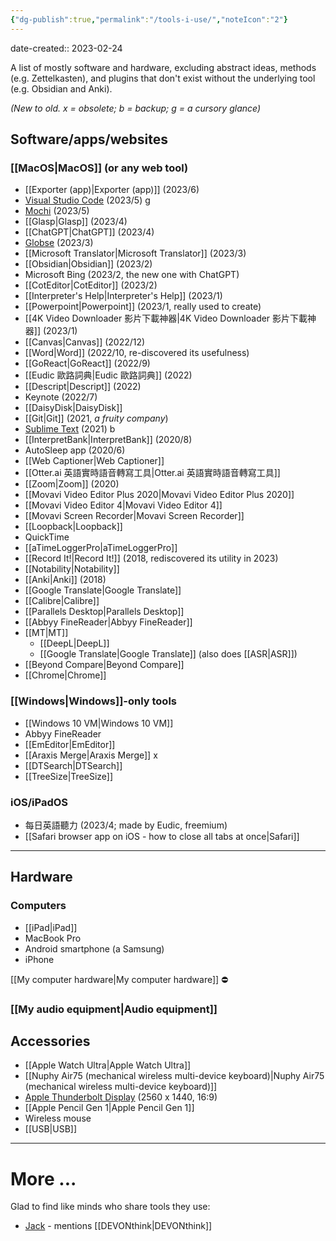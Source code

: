 ```yaml
---
{"dg-publish":true,"permalink":"/tools-i-use/","noteIcon":"2"}
---
```


date-created:: 2023-02-24

A list of mostly software and hardware, excluding abstract ideas, methods (e.g. Zettelkasten), and plugins that don't exist without the underlying tool (e.g. Obsidian and Anki).

*(New to old. x = obsolete; b = backup; g = a cursory glance)*

## Software/apps/websites

### [[MacOS\|MacOS]] (or any web tool)
- [[Exporter (app)\|Exporter (app)]] (2023/6)
- [Visual Studio Code](https://code.visualstudio.com/) (2023/5) g
- [Mochi](https://mochi.cards/) (2023/5)
- [[Glasp\|Glasp]] (2023/4)
- [[ChatGPT\|ChatGPT]] (2023/4)
- [Globse](https://glosbe.com/zh/en/%E8%90%BD%E6%B1%A4%E9%B8%A1) (2023/3)
- [[Microsoft Translator\|Microsoft Translator]] (2023/3)
- [[Obsidian\|Obsidian]] (2023/2)
- Microsoft Bing (2023/2, the new one with ChatGPT)
- [[CotEditor\|CotEditor]] (2023/2)
- [[Interpreter's Help\|Interpreter's Help]] (2023/1)
- [[Powerpoint\|Powerpoint]] (2023/1, really used to create)
- [[4K Video Downloader 影片下載神器\|4K Video Downloader 影片下載神器]] (2023/1)
- [[Canvas\|Canvas]] (2022/12)
- [[Word\|Word]] (2022/10, re-discovered its usefulness)
- [[GoReact\|GoReact]] (2022/9)
- [[Eudic 歐路詞典\|Eudic 歐路詞典]] (2022)
- [[Descript\|Descript]] (2022)
- Keynote (2022/7)
- [[DaisyDisk\|DaisyDisk]]
- [[Git\|Git]] (2021, *a fruity company*) 
- [Sublime Text](https://www.sublimetext.com/) (2021) b
- [[InterpretBank\|InterpretBank]] (2020/8)
- AutoSleep app (2020/6)
- [[Web Captioner\|Web Captioner]]
- [[Otter.ai 英語實時語音轉寫工具\|Otter.ai 英語實時語音轉寫工具]]
- [[Zoom\|Zoom]] (2020)
- [[Movavi Video Editor Plus 2020\|Movavi Video Editor Plus 2020]]
- [[Movavi Video Editor 4\|Movavi Video Editor 4]]
- [[Movavi Screen Recorder\|Movavi Screen Recorder]]
- [[Loopback\|Loopback]]
- QuickTime
- [[aTimeLoggerPro\|aTimeLoggerPro]]
- [[Record It!\|Record It!]] (2018, rediscovered its utility in 2023)
- [[Notability\|Notability]]
- [[Anki\|Anki]] (2018)
- [[Google Translate\|Google Translate]]
- [[Calibre\|Calibre]]
- [[Parallels Desktop\|Parallels Desktop]]
- [[Abbyy FineReader\|Abbyy FineReader]]
- [[MT\|MT]]
	- [[DeepL\|DeepL]]
	- [[Google Translate\|Google Translate]] (also does [[ASR\|ASR]])
- [[Beyond Compare\|Beyond Compare]]
- [[Chrome\|Chrome]]

### [[Windows\|Windows]]-only tools
- [[Windows 10 VM\|Windows 10 VM]]
- Abbyy FineReader
- [[EmEditor\|EmEditor]]
- [[Araxis Merge\|Araxis Merge]] x
- [[DTSearch\|DTSearch]]
- [[TreeSize\|TreeSize]]

### iOS/iPadOS
- 每日英語聽力 (2023/4; made by Eudic, freemium)
- [[Safari browser app on iOS - how to close all tabs at once\|Safari]]

---
## Hardware

### Computers
- [[iPad\|iPad]]
- MacBook Pro
- Android smartphone (a Samsung)
- iPhone

[[My computer hardware\|My computer hardware]] ⛔️
### [[My audio equipment\|Audio equipment]] 

## Accessories
- [[Apple Watch Ultra\|Apple Watch Ultra]]
- [[Nuphy Air75 (mechanical wireless multi-device keyboard)\|Nuphy Air75 (mechanical wireless multi-device keyboard)]]
- [Apple Thunderbolt Display](https://en.wikipedia.org/wiki/Apple_Thunderbolt_Display) (2560 x 1440, 16:9)
- [[Apple Pencil Gen 1\|Apple Pencil Gen 1]]
- Wireless mouse
- [[USB\|USB]]

---
# More ...

Glad to find like minds who share tools they use:

- [Jack](https://baty.net/uses) - mentions [[DEVONthink\|DEVONthink]]